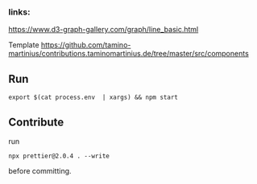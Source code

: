 ### links:

https://www.d3-graph-gallery.com/graph/line_basic.html

Template
https://github.com/tamino-martinius/contributions.taminomartinius.de/tree/master/src/components

## Run

```
export $(cat process.env  | xargs) && npm start
```

## Contribute

run

```
npx prettier@2.0.4 . --write
```

before committing.
